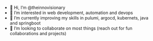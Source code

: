 - 👋 Hi, I’m @theinnovisionary
- 👀 I’m interested in web development, automation and devops
- 🌱 I’m currently improving my skills in pulumi, argocd, kubernets, java and springboot
- 💞️ I’m looking to collaborate on most things (reach out for fun collaborations and projects)

<!---
theinnovisionary/theinnovisionary is a ✨ special ✨ repository because its `README.md` (this file) appears on your GitHub profile.
You can click the Preview link to take a look at your changes.
--->
